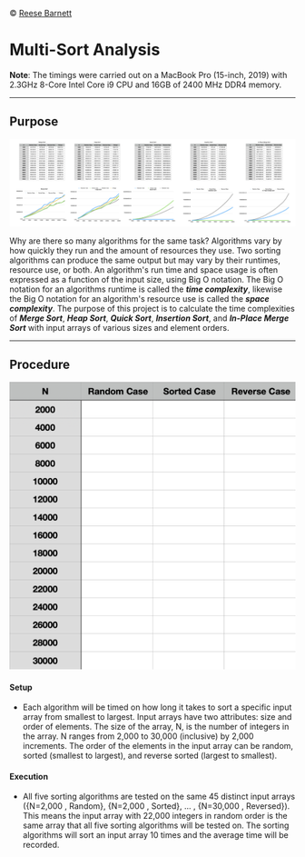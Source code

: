 &copy; [Reese Barnett](www.linkedin.com/in/reesebarnett2024)

# Multi-Sort Analysis

**Note**: The timings were carried out on a MacBook Pro (15-inch, 2019) with 2.3GHz 8-Core Intel Core i9 CPU and 16GB of 2400 MHz DDR4 memory.

---

## Purpose

<img src ="Assets/Overview.png">

Why are there so many algorithms for the same task? Algorithms vary by how quickly they run and the amount of resources they use. Two sorting algorithms can produce the same output but may vary by their runtimes, resource use, or both. An algorithm's run time and space usage is often expressed as a function of the input size, using Big O notation. The Big O notation for an algorithms runtime is called the _**time complexity**_, likewise the Big O notation for an algorithm's resource use is called the _**space complexity**_. The purpose of this project is to calculate the time complexities of _**Merge Sort**_, _**Heap Sort**_, _**Quick Sort**_, _**Insertion Sort**_, and _**In-Place Merge Sort**_ with input arrays of various sizes and element orders.

---

## Procedure

<img src="Assets/Procedure.png">

#### Setup

- Each algorithm will be timed on how long it takes to sort a specific input array from smallest to largest. Input arrays have two attributes: size and order of elements. The size of the array, N, is the number of integers in the array. N ranges from 2,000 to 30,000 (inclusive) by 2,000 increments. The order of the elements in the input array can be random, sorted (smallest to largest), and reverse sorted (largest to smallest).

#### Execution

- All five sorting algorithms are tested on the same 45 distinct input arrays ({N=2,000 , Random}, {N=2,000 , Sorted}, ... , {N=30,000 , Reversed}). This means the input array with 22,000 integers in random order is the same array that all five sorting algorithms will be tested on. The sorting algorithms will sort an input array 10 times and the average time will be recorded.
